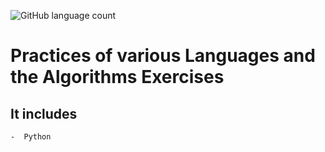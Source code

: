 ![GitHub language count](https://img.shields.io/github/languages/count/snrakshith/Practices.svg?style=popout-square)
# Practices of various Languages and the Algorithms Exercises

## It includes  
    -  Python
   
